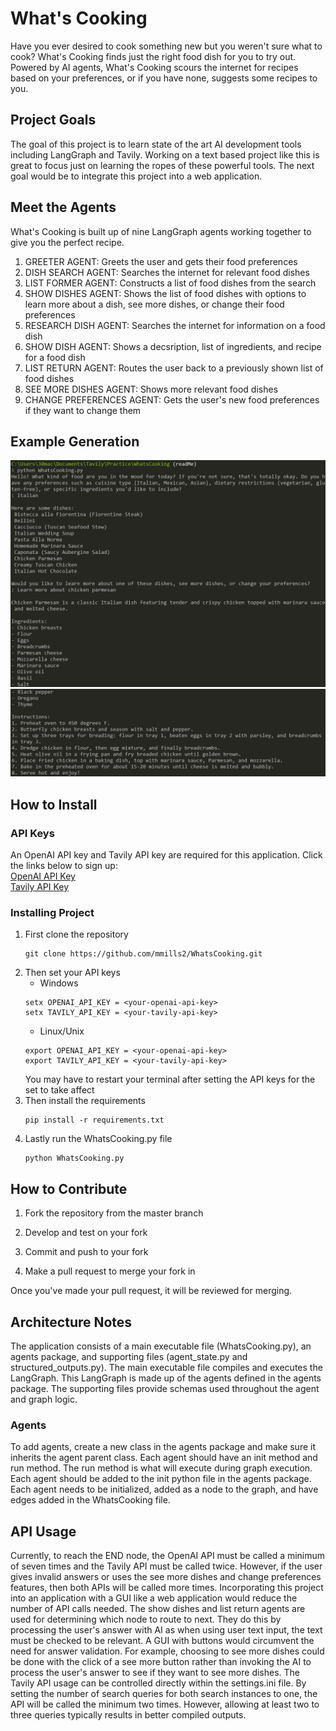 # What's Cooking

Have you ever desired to cook something new but you weren't sure what to cook? What's Cooking finds just the right food dish for you to try out. Powered by AI agents, What's Cooking scours the internet for recipes based on your preferences, or if you have none, suggests some recipes to you.

## Project Goals

The goal of this project is to learn state of the art AI development tools including LangGraph and Tavily. Working on a text based project like this is great to focus just on learning the ropes of these powerful tools. The next goal would be to integrate this project into a web application.

## Meet the Agents

What's Cooking is built up of nine LangGraph agents working together to give you the perfect recipe.

1. GREETER AGENT: Greets the user and gets their food preferences
2. DISH SEARCH AGENT: Searches the internet for relevant food dishes
3. LIST FORMER AGENT: Constructs a list of food dishes from the search
4. SHOW DISHES AGENT: Shows the list of food dishes with options to learn more about a dish, see more dishes, or change their food preferences
5. RESEARCH DISH AGENT: Searches the internet for information on a food dish
6. SHOW DISH AGENT: Shows a decsription, list of ingredients, and recipe for a food dish
7. LIST RETURN AGENT: Routes the user back to a previously shown list of food dishes
8. SEE MORE DISHES AGENT: Shows more relevant food dishes
9. CHANGE PREFERENCES AGENT: Gets the user's new food preferences if they want to change them

## Example Generation

![screenshot](example_generations/exampleGenerationOne.png)
![screenshot](example_generations/exampleGenerationTwo.png)

## How to Install

### API Keys

An OpenAI API key and Tavily API key are required for this application. Click the links below to sign up:\
[OpenAI API Key](https://platform.openai.com/)\
[Tavily API Key](https://tavily.com/)

### Installing Project

1. First clone the repository
   ```
   git clone https://github.com/mmills2/WhatsCooking.git
   ```
2. Then set your API keys
   - Windows
   ```
   setx OPENAI_API_KEY = <your-openai-api-key>
   setx TAVILY_API_KEY = <your-tavily-api-key>
   ```
   - Linux/Unix
   ```
   export OPENAI_API_KEY = <your-openai-api-key>
   export TAVILY_API_KEY = <your-tavily-api-key>
   ```
   You may have to restart your terminal after setting the API keys for the set to take affect
3. Then install the requirements
   ```
   pip install -r requirements.txt
   ```
4. Lastly run the WhatsCooking.py file
   ```
   python WhatsCooking.py
   ```

## How to Contribute

1. Fork the repository from the master branch

2. Develop and test on your fork

3. Commit and push to your fork

4. Make a pull request to merge your fork in

Once you've made your pull request, it will be reviewed for merging.

## Architecture Notes

The application consists of a main executable file (WhatsCooking.py), an agents package, and supporting files (agent_state.py and structured_outputs.py). The main executable file compiles and executes the LangGraph. This LangGraph is made up of the agents defined in the agents package. The supporting files provide schemas used throughout the agent and graph logic.

### Agents

To add agents, create a new class in the agents package and make sure it inherits the agent parent class. Each agent should have an init method and run method. The run method is what will execute during graph execution. Each agent should be added to the init python file in the agents package. Each agent needs to be initialized, added as a node to the graph, and have edges added in the WhatsCooking file.

## API Usage

Currently, to reach the END node, the OpenAI API must be called a minimum of seven times and the Tavily API must be called twice. However, if the user gives invalid answers or uses the see more dishes and change preferences features, then both APIs will be called more times. Incorporating this project into an application with a GUI like a web application would reduce the number of API calls needed. The show dishes and list return agents are used for determining which node to route to next. They do this by processing the user's answer with AI as when using user text input, the text must be checked to be relevant. A GUI with buttons would circumvent the need for answer validation. For example, choosing to see more dishes could be done with the click of a see more button rather than invoking the AI to process the user's answer to see if they want to see more dishes. The Tavily API usage can be controlled directly within the settings.ini file. By setting the number of search queries for both search instances to one, the API will be called the minimum two times. However, allowing at least two to three queries typically results in better compiled outputs.
